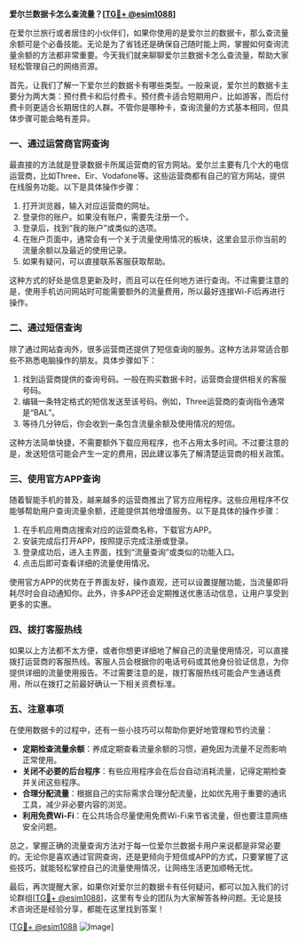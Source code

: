 **爱尔兰数据卡怎么查流量？[[TG💪+ @esim1088](https://t.me/s/esim1088)]**

在爱尔兰旅行或者居住的小伙伴们，如果你使用的是爱尔兰的数据卡，那么查流量余额可是个必备技能。无论是为了省钱还是确保自己随时能上网，掌握如何查询流量余额的方法都非常重要。今天我们就来聊聊爱尔兰数据卡怎么查流量，帮助大家轻松管理自己的网络资源。

首先，让我们了解一下爱尔兰的数据卡有哪些类型。一般来说，爱尔兰的数据卡主要分为两大类：预付费卡和后付费卡。预付费卡适合短期用户，比如游客，而后付费卡则更适合长期居住的人群。不管你是哪种卡，查询流量的方式基本相同，但具体步骤可能会略有差异。

### **一、通过运营商官网查询**

最直接的方法就是登录数据卡所属运营商的官方网站。爱尔兰主要有几个大的电信运营商，比如Three、Eir、Vodafone等。这些运营商都有自己的官方网站，提供在线服务功能。以下是具体操作步骤：

1. 打开浏览器，输入对应运营商的网址。
2. 登录你的账户。如果没有账户，需要先注册一个。
3. 登录后，找到“我的账户”或类似的选项。
4. 在账户页面中，通常会有一个关于流量使用情况的板块，这里会显示你当前的流量余额以及最近的使用记录。
5. 如果有疑问，可以直接联系客服获取帮助。

这种方式的好处是信息更新及时，而且可以在任何地方进行查询。不过需要注意的是，使用手机访问网站时可能需要额外的流量费用，所以最好连接Wi-Fi后再进行操作。

### **二、通过短信查询**

除了通过网站查询外，很多运营商还提供了短信查询的服务。这种方法非常适合那些不熟悉电脑操作的朋友。具体步骤如下：

1. 找到运营商提供的查询号码。一般在购买数据卡时，运营商会提供相关的客服号码。
2. 编辑一条特定格式的短信发送至该号码。例如，Three运营商的查询指令通常是“BAL”。
3. 等待几分钟后，你会收到一条包含流量余额及使用情况的短信。

这种方法简单快捷，不需要额外下载应用程序，也不占用太多时间。不过要注意的是，发送短信可能会产生一定的费用，因此建议事先了解清楚运营商的相关政策。

### **三、使用官方APP查询**

随着智能手机的普及，越来越多的运营商推出了官方应用程序。这些应用程序不仅能够帮助用户查询流量余额，还能提供其他增值服务。以下是具体的操作步骤：

1. 在手机应用商店搜索对应的运营商名称，下载官方APP。
2. 安装完成后打开APP，按照提示完成注册或登录。
3. 登录成功后，进入主界面，找到“流量查询”或类似的功能入口。
4. 点击后即可查看详细的流量使用情况。

使用官方APP的优势在于界面友好，操作直观，还可以设置提醒功能，当流量即将耗尽时会自动通知你。此外，许多APP还会定期推送优惠活动信息，让用户享受到更多的实惠。

### **四、拨打客服热线**

如果以上方法都不太方便，或者你想更详细地了解自己的流量使用情况，可以直接拨打运营商的客服热线。客服人员会根据你的电话号码或其他身份验证信息，为你提供详细的流量使用报告。不过需要注意的是，拨打客服热线可能会产生通话费用，所以在拨打之前最好确认一下相关资费标准。

### **五、注意事项**

在使用数据卡的过程中，还有一些小技巧可以帮助你更好地管理和节约流量：

- **定期检查流量余额**：养成定期查看流量余额的习惯，避免因为流量不足而影响正常使用。
- **关闭不必要的后台程序**：有些应用程序会在后台自动消耗流量，记得定期检查并关闭这些程序。
- **合理分配流量**：根据自己的实际需求合理分配流量，比如优先用于重要的通讯工具，减少非必要内容的浏览。
- **利用免费Wi-Fi**：在公共场合尽量使用免费Wi-Fi来节省流量，但也要注意网络安全问题。

总之，掌握正确的流量查询方法对于每一位爱尔兰数据卡用户来说都是非常必要的。无论你是喜欢通过官网查询，还是更倾向于短信或APP的方式，只要掌握了这些技巧，就能轻松掌控自己的流量使用情况，让网络生活更加顺畅无忧。

最后，再次提醒大家，如果你对爱尔兰的数据卡有任何疑问，都可以加入我们的讨论群组[[TG💪+ @esim1088](https://t.me/s/esim1088)]，这里有专业的团队为大家解答各种问题。无论是技术咨询还是经验分享，都能在这里找到答案！

[[TG💪+ @esim1088](https://t.me/s/esim1088) ![Image](https://i.postimg.cc/4NQfJmqS/Snipaste-2025-05-13-00-14-12.png)]
